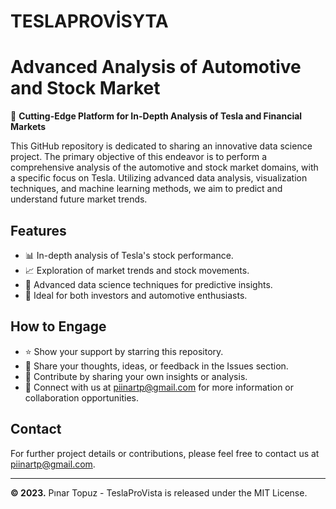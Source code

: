 # TESLAPROVİSYTA

# Advanced Analysis of Automotive and Stock Market

🚀 **Cutting-Edge Platform for In-Depth Analysis of Tesla and Financial Markets**



This GitHub repository is dedicated to sharing an innovative data science project. The primary objective of this endeavor is to perform a comprehensive analysis of the automotive and stock market domains, with a specific focus on Tesla. Utilizing advanced data analysis, visualization techniques, and machine learning methods, we aim to predict and understand future market trends.

## Features

- 📊 In-depth analysis of Tesla's stock performance.
- 📈 Exploration of market trends and stock movements.
- 🔮 Advanced data science techniques for predictive insights.
- 🚀 Ideal for both investors and automotive enthusiasts.

## How to Engage

- ⭐️ Show your support by starring this repository.
- 💬 Share your thoughts, ideas, or feedback in the Issues section.
- 🌟 Contribute by sharing your own insights or analysis.
- 📧 Connect with us at piinartp@gmail.com for more information or collaboration opportunities.

## Contact

For further project details or contributions, please feel free to contact us at [piinartp@gmail.com](mailto:piinartp@gmail.com).

---
**© 2023.** Pınar Topuz - TeslaProVista is released under the MIT License.
